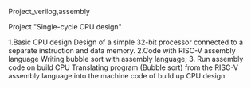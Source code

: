 Project_verilog,assembly


Project "Single-cycle CPU design"

1.Basic CPU design
  Design of  a simple 32-bit processor connected to a separate instruction and data memory.
2.Code with RISC-V assembly language
  Writing bubble sort with assembly language;
3. Run assembly code on build CPU
  Translating program (Bubble sort) from the RISC-V assembly language into the machine code of build up CPU design.
